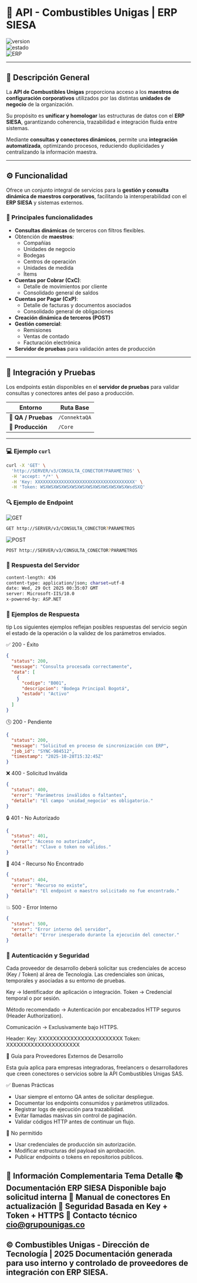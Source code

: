 # 🧩 API - Combustibles Unigas | ERP SIESA  
![version](https://img.shields.io/badge/Versión3-1.26.10.28-blue.svg)  
![estado](https://img.shields.io/badge/Estado-Estable-brightgreen.svg)  
![ERP](https://img.shields.io/badge/ERP-SIESA-orange.svg)

---

## 📘 Descripción General  

La **API de Combustibles Unigas** proporciona acceso a los **maestros de configuración corporativos** utilizados por las distintas **unidades de negocio** de la organización.  

Su propósito es **unificar y homologar** las estructuras de datos con el **ERP SIESA**, garantizando coherencia, trazabilidad e integración fluida entre sistemas.  

Mediante **consultas y conectores dinámicos**, permite una **integración automatizada**, optimizando procesos, reduciendo duplicidades y centralizando la información maestra.  

---

## ⚙️ Funcionalidad  

Ofrece un conjunto integral de servicios para la **gestión y consulta dinámica de maestros corporativos**, facilitando la interoperabilidad con el **ERP SIESA** y sistemas externos.

### 🔹 Principales funcionalidades  

- **Consultas dinámicas** de terceros con filtros flexibles.  
- Obtención de **maestros**:
  - Compañías  
  - Unidades de negocio  
  - Bodegas  
  - Centros de operación  
  - Unidades de medida  
  - Ítems  
- **Cuentas por Cobrar (CxC)**:
  - Detalle de movimientos por cliente  
  - Consolidado general de saldos  
- **Cuentas por Pagar (CxP)**:
  - Detalle de facturas y documentos asociados  
  - Consolidado general de obligaciones  
- **Creación dinámica de terceros (POST)**  
- **Gestión comercial**:
  - Remisiones  
  - Ventas de contado  
  - Facturación electrónica  
- **Servidor de pruebas** para validación antes de producción  

---

## 🔗 Integración y Pruebas  

Los endpoints están disponibles en el **servidor de pruebas** para validar consultas y conectores antes del paso a producción.  

| Entorno | Ruta Base |
|----------|------------|
| 🧪 **QA / Pruebas** | `/ConnektaQA` |
| 🚀 **Producción** | `/Core` |

---

### 💻 Ejemplo `curl`

```bash
curl -X 'GET' \
  'http://SERVER/v3/CONSULTA_CONECTOR?PARAMETROS' \
  -H 'accept: */*' \
  -H 'Key: XXXXXXXXXXXXXXXXXXXXXXXXXXXXXXXXXXXXXX' \
  -H 'Token: WSXWSXWSXWSXWSXWSXWSXWSXWSXWSXWSXWsdSXQ'
```

### 🔍 Ejemplo de Endpoint
![GET](https://img.shields.io/badge/GET-brightgreen.svg) 
```bash
GET http://SERVER/v3/CONSULTA_CONECTOR?PARAMETROS
```

![POST](https://img.shields.io/badge/POST-orange.svg) 
```bash
POST http://SERVER/v3/CONSULTA_CONECTOR?PARAMETROS
```

### 📡 Respuesta del Servidor
```bash
content-length: 436 
content-type: application/json; charset=utf-8 
date: Wed, 29 Oct 2025 00:35:07 GMT 
server: Microsoft-IIS/10.0 
x-powered-by: ASP.NET 
```

### 🧠 Ejemplos de Respuesta
tip
Los siguientes ejemplos reflejan posibles respuestas del servicio según el estado de la operación o la validez de los parámetros enviados.

✅ 200 - Éxito
```json
{
  "status": 200,
  "message": "Consulta procesada correctamente",
  "data": [
    {
      "codigo": "B001",
      "descripcion": "Bodega Principal Bogotá",
      "estado": "Activo"
    }
  ]
}
```

🕓 200 - Pendiente
```json
{
  "status": 200,
  "message": "Solicitud en proceso de sincronización con ERP",
  "job_id": "SYNC-984512",
  "timestamp": "2025-10-28T15:32:45Z"
}
```

❌ 400 - Solicitud Inválida
```json
{
  "status": 400,
  "error": "Parámetros inválidos o faltantes",
  "detalle": "El campo 'unidad_negocio' es obligatorio."
}
```

🔒 401 - No Autorizado
```json
{
  "status": 401,
  "error": "Acceso no autorizado",
  "detalle": "Clave o token no válidos."
}
```

🚫 404 - Recurso No Encontrado
```json
{
  "status": 404,
  "error": "Recurso no existe",
  "detalle": "El endpoint o maestro solicitado no fue encontrado."
}
```

💥 500 - Error Interno
```json
{
  "status": 500,
  "error": "Error interno del servidor",
  "detalle": "Error inesperado durante la ejecución del conector."
}
```

### 🔐 Autenticación y Seguridad

Cada proveedor de desarrollo deberá solicitar sus credenciales de acceso (Key / Token) al área de Tecnología.
Las credenciales son únicas, temporales y asociadas a su entorno de pruebas.

Key → Identificador de aplicación o integración.
Token → Credencial temporal o por sesión.

Método recomendado → Autenticación por encabezados HTTP seguros (Header Authorization).

Comunicación → Exclusivamente bajo HTTPS.

Header:
Key: XXXXXXXXXXXXXXXXXXXXXXXX
Token: XXXXXXXXXXXXXXXXXXXXX

🧩 Guía para Proveedores Externos de Desarrollo

Esta guía aplica para empresas integradoras, freelancers o desarrolladores que creen conectores o servicios sobre la API Combustibles Unigas SAS.

✅ Buenas Prácticas

* Usar siempre el entorno QA antes de solicitar despliegue.
* Documentar los endpoints consumidos y parámetros utilizados.
* Registrar logs de ejecución para trazabilidad.
* Evitar llamadas masivas sin control de paginación.
* Validar códigos HTTP antes de continuar un flujo.

🚫 No permitido

* Usar credenciales de producción sin autorización.
* Modificar estructuras del payload sin aprobación.
* Publicar endpoints o tokens en repositorios públicos.

📎 Información Complementaria
Tema	Detalle
📚 Documentación ERP SIESA	Disponible bajo solicitud interna
🧠 Manual de conectores	En actualización
🔐 Seguridad	Basada en Key + Token + HTTPS
🧾 Contacto técnico	cio@grupounigas.co
---
© Combustibles Unigas - Dirección de Tecnología | 2025
Documentación generada para uso interno y controlado de proveedores de integración con ERP SIESA.
---